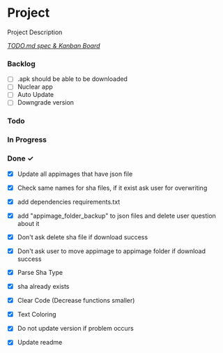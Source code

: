 # Project

Project Description

<em>[TODO.md spec & Kanban Board](https://bit.ly/3fCwKfM)</em>

### Backlog

- [ ] .apk should be able to be downloaded  
- [ ] Nuclear app  
- [ ] Auto Update  
- [ ] Downgrade version  

### Todo


### In Progress


### Done ✓

- [x] Update all appimages that have json file  
- [x] Check same names for sha files, if it exist ask user for overwriting  
- [x] add dependencies requirements.txt  
- [x] add "appimage_folder_backup" to json files and delete user question about it  
- [x] Don't ask delete sha file if download success  
- [x] Don't ask user to move appimage to appimage folder if download success  
- [x] Parse Sha Type  
- [x] sha already exists  
- [x] Clear Code  (Decrease functions smaller)  
- [x] Text Coloring  
- [x] Do not update version if problem occurs  
- [x] Update readme  

